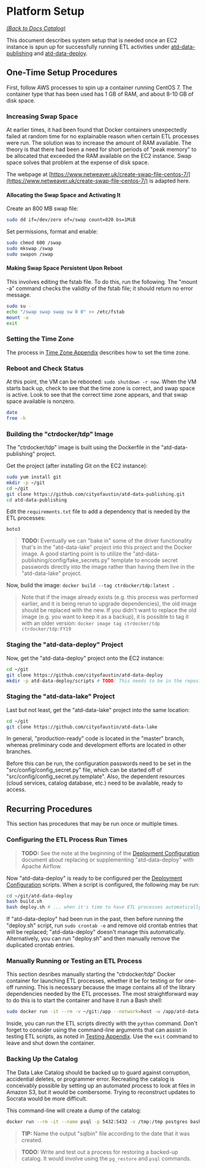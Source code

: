 # Platform Setup

*[(Back to Docs Catalog)](index.md)*

This document describes system setup that is needed once an EC2 instance is spun up for successfully running ETL activities under [atd-data-publishing](https://github.com/cityofaustin/atd-data-publishing]) and [atd-data-deploy](https://github.com/cityofaustin/atd-data-deploy).

## One-Time Setup Procedures

First, follow AWS processes to spin up a container running CentOS 7. The container type that has been used has 1 GB of RAM, and about 8-10 GB of disk space.

### Increasing Swap Space

At earlier times, it had been found that Docker containers unexpectedly failed at random time for no explainable reason when certain ETL processes were run. The solution was to increase the amount of RAM available. The theory is that there had been a need for short periods of "peak memory" to be allocated that exceeded the RAM available on the EC2 instance. Swap space solves that problem at the expense of disk space.

The webpage at [https://www.netweaver.uk/create-swap-file-centos-7/](https://www.netweaver.uk/create-swap-file-centos-7/) is adapted here.

#### Allocating the Swap Space and Activating It
Create an 800 MB swap file:
```bash
sudo dd if=/dev/zero of=/swap count=820 bs=1MiB
```

Set permissions, format and enable:
```bash
sudo chmod 600 /swap
sudo mkswap /swap
sudo swapon /swap
```

#### Making Swap Space Persistent Upon Reboot

This involves editing the fstab file. To do this, run the following. The "mount -a" command checks the validity of the fstab file; it should return no error message.
```bash
sudo su -
echo "/swap swap swap sw 0 0" >> /etc/fstab
mount -a
exit
```

### Setting the Time Zone

The process in [Time Zone Appendix](appendix_timezone.md) describes how to set the time zone.

### Reboot and Check Status

At this point, the VM can be rebooted: `sudo shutdown -r now`. When the VM starts back up, check to see that the time zone is correct, and swap space is active. Look to see that the correct time zone appears, and that swap space available is nonzero.

```bash
date
free -h
```

### Building the "ctrdocker/tdp" Image

The "ctrdocker/tdp" image is built using the Dockerfile in the "atd-data-publishing" project.

Get the project (after installing Git on the EC2 instance):
```bash
sudo yum install git
mkdir -p ~/git
cd ~/git
git clone https://github.com/cityofaustin/atd-data-publishing.git
cd atd-data-publishing
```

Edit the `requirements.txt` file to add a dependency that is needed by the ETL processes:

```
boto3
```

> **TODO:** Eventually we can "bake in" some of the driver functionality that's in the "atd-data-lake" project into this project and the Docker image. A good starting point is to utilize the "atd-data-publishing/config/fake_secrets.py" template to encode secret passwords directly into the image rather than having them live in the "atd-data-lake" project.

Now, build the image: `docker build --tag ctrdocker/tdp:latest .`

> Note that if the image already exists (e.g. this process was performed earlier, and it is being rerun to upgrade dependencies), the old image should be replaced with the new. If you didn't want to replace the old image (e.g. you want to keep it as a backup), it is possible to tag it with an older version: `docker image tag ctrdocker/tdp ctrdocker/tdp:FY19`

### Staging the "atd-data-deploy" Project

Now, get the "atd-data-deploy" project onto the EC2 instance:

```bash
cd ~/git
git clone https://github.com/cityofaustin/atd-data-deploy
mkdir -p atd-data-deploy/scripts # TODO: This needs to be in the repository.
```

### Staging the "atd-data-lake" Project

Last but not least, get the "atd-data-lake" project into the same location:

```bash
cd ~/git
git clone https://github.com/cityofaustin/atd-data-lake
```

In general, "production-ready" code is located in the "master" branch, whereas preliminary code and development efforts are located in other branches.

Before this can be run, the configuration passwords need to be set in the "src/config/config_secret.py" file, which can be started off of "src/config/config_secret.py.template". Also, the dependent resources (cloud services, catalog database, etc.) need to be available, ready to access.

## Recurring Procedures

This section has procedures that may be run once or multiple times.

### Configuring the ETL Process Run Times

> **TODO:** See the note at the beginning of the [Deployment Configuration](appendix_deployconf.md) document about replacing or supplementing "atd-data-deploy" with Apache Airflow.

Now "atd-data-deploy" is ready to be configured per the [Deployment Configuration](appendix_deployconf.md) scripts. When a script is configured, the following may be run:

```bash
cd ~/git/atd-data-deploy
bash build.sh
bash deploy.sh # ... when it's time to have ETL processes automatically run.
```

If "atd-data-deploy" had been run in the past, then before running the "deploy.sh" script, run `sudo crontab -e` and remove old crontab entries that will be replaced; "atd-data-deploy" doesn't manage this automatically. Alternatively, you can run "deploy.sh" and then manually remove the duplicated crontab entries.

### Manually Running or Testing an ETL Process

This section desribes manually starting the "ctrdocker/tdp" Docker container for launching ETL processes, whether it be for testing or for one-off running. This is necessary because the image contains all of the library dependencies needed by the ETL processes. The most straightforward way to do this is to start the container and have it run a Bash shell:

```bash
sudo docker run -it --rm -v ~/git:/app --network=host -w /app/atd-data-lake/atd_data_lake ctrdocker/tdp /bin/bash
```

Inside, you can run the ETL scripts directly with the `python` command. Don't forget to consider using the command-line arguments that can assist in testing ETL scripts, as noted in [Testing Appendix](appendix_testing.md). Use the `exit` command to leave and shut down the container.

### Backing Up the Catalog

The Data Lake Catalog should be backed up to guard against corruption, accidential deletes, or programmer error. Recreating the catalog is conceivably possible by setting up an automated process to look at files in Amazon S3, but it would be combersome. Trying to reconstruct updates to Socrata would be more difficult.

This command-line will create a dump of the catalog:

```bash
docker run --rm -it --name psql -p 5432:5432 -v /tmp:/tmp postgres bash -c "PGPASSWORD=*** pg_dump -Fc -c -h *** -p 5432 -U atduser -d atd01 -t api.data_lake_cat_new" > catalog.sqlbin
```

> **TIP:** Name the output "sqlbin" file according to the date that it was created.

> **TODO:** Write and test out a process for restoring a backed-up catalog. It would involve using the `pg_restore` and `psql` commands.